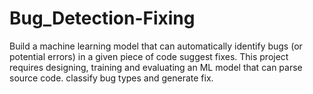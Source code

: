 # Bug_Detection-Fixing
Build a machine learning model that can automatically identify bugs (or potential errors) in a given piece of code suggest fixes. This project requires designing, training and evaluating an ML model that can parse source code. classify bug types and generate fix.
